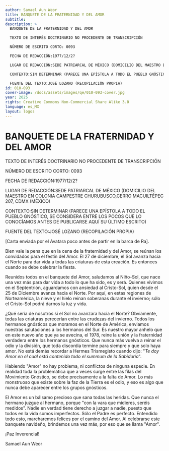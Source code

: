 ```yaml
---
author: Samael Aun Weor
title: BANQUETE DE LA FRATERNIDAD Y DEL AMOR
subtitle:
description: >
  BANQUETE DE LA FRATERNIDAD Y DEL AMOR

  TEXTO DE INTERÉS DOCTRINARIO NO PROCEDENTE DE TRANSCRIPCIÓN

  NÚMERO DE ESCRITO CORTO: 0093

  FECHA DE REDACCIÓN:1977/12/2?

  LUGAR DE REDACCIÓN:SEDE PATRIARCAL DE MÉXICO (DOMICILIO DEL MAESTRO EN COLONIA CAMPESTRE CHURUBUSCO,CERRO MACUILTÉPEC 207, CDMX (MÉXICO)

  CONTEXTO:SIN DETERMINAR (PARECE UNA EPÍSTOLA A TODO EL PUEBLO GNÓSTICO, SE CONSIDERA ENTRE LOS POCOS QUE LO CONOCÍAMOS ANTES DE PUBLICARSE AQUÍ SU ÚLTIMO ESCRITO)

  FUENTE DEL TEXTO:JOSÉ LOZANO (RECOPILACIÓN PROPIA)
id: 010-093
cover-image: /docs/assets/images/qe/010-093-cover.jpg
year: 2025
rights: Creative Commons Non-Commercial Share Alike 3.0
language: es_MX
layout: logos
---
```

# BANQUETE DE LA FRATERNIDAD Y DEL AMOR

TEXTO DE INTERÉS DOCTRINARIO NO PROCEDENTE DE TRANSCRIPCIÓN

NÚMERO DE ESCRITO CORTO: 0093

FECHA DE REDACCIÓN:1977/12/2?

LUGAR DE REDACCIÓN:SEDE PATRIARCAL DE MÉXICO (DOMICILIO DEL MAESTRO EN COLONIA CAMPESTRE CHURUBUSCO,CERRO MACUILTÉPEC 207, CDMX (MÉXICO)

CONTEXTO:SIN DETERMINAR (PARECE UNA EPÍSTOLA A TODO EL PUEBLO GNÓSTICO, SE CONSIDERA ENTRE LOS POCOS QUE LO CONOCÍAMOS ANTES DE PUBLICARSE AQUÍ SU ÚLTIMO ESCRITO)

FUENTE DEL TEXTO:JOSÉ LOZANO (RECOPILACIÓN PROPIA)

[Carta enviada por el Avatara poco antes de partir en la barca de Ra].

Bien vale la pena que en la cena de la fraternidad y del Amor, se reúnan los convidados para el festín del Amor. El 27 de diciembre, el Sol avanza hacia el Norte para dar vida a todas las criaturas de esta creación. Es entonces cuando se debe celebrar la fiesta.

Reunidos todos en el banquete del Amor, saludamos al Niño-Sol, que nace una vez más para dar vida a todo lo que ha sido, es y será. Quienes vivimos en el Septentrión, aguardamos con ansiedad al Cristo-Sol, quien desde el 25 de Diciembre avanza hacia el Norte. Por aquí, en estas regiones de Norteamérica, la nieve y el hielo reinan soberanas durante el invierno; sólo el Cristo-Sol podrá darnos la luz y vida.

¿Qué sería de nosotros si el Sol no avanzara hacia el Norte? Obviamente, todas las criaturas perecerían entre las crudezas del invierno. Todos los hermanos gnósticos que moramos en el Norte de América, enviamos nuestras salutaciones a los hermanos del Sur. Es nuestro mayor anhelo que en este nuevo año que ya se avecina, el 1978, reine la unión y la fraternidad verdadera entre los hermanos gnósticos. Que nunca más vuelva a reinar el odio y la división, que toda discordia termine para siempre y que solo haya amor. No está demás recordar a Hermes Trismegisto cuando dijo: "*Te doy Amor en el cual está contenido todo el summum de la Sabiduría*".

Habiendo "Amor" no hay problema, ni conflictos de ninguna especie. En realidad toda la problemática que a veces surge entre las filas del Movimiento Gnóstico, se debe precisamente a la falta de Amor. Lo más monstruoso que existe sobre la faz de la Tierra es el odio, y eso es algo que nunca debe aparecer entre los grupos gnósticos.

El Amor es un bálsamo precioso que sana todas las heridas. Que nunca el hermano juzgue al hermano, porque "con la vara que midieres, seréis medidos". Nadie en verdad tiene derecho a juzgar a nadie, puesto que todos en la vida somos imperfectos. Sólo el Padre es perfecto. Entendido todo esto, marcharemos felices por el camino del Amor. Al celebrarse este banquete navideño, brindemos una vez más, por eso que se llama "Amor".

¡Paz Inverencial!

Samael Aun Weor

